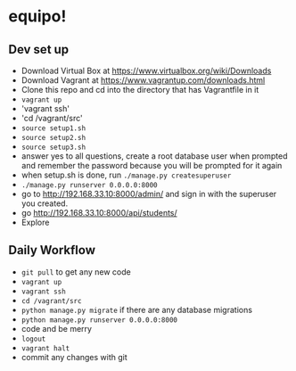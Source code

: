 # equipo!
## Dev set up
- Download Virtual Box at https://www.virtualbox.org/wiki/Downloads
- Download Vagrant at https://www.vagrantup.com/downloads.html
- Clone this repo and cd into the directory that has Vagrantfile in it
- `vagrant up`
- 'vagrant ssh'
- 'cd /vagrant/src'
- `source setup1.sh`
- `source setup2.sh`
- `source setup3.sh`
- answer yes to all questions, create a root database user when prompted and remember the password because you will be prompted for it again
- when setup.sh is done, run `./manage.py createsuperuser`
- `./manage.py runserver 0.0.0.0:8000`
- go to http://192.168.33.10:8000/admin/ and sign in with the superuser you created. 
- go http://192.168.33.10:8000/api/students/
- Explore

## Daily Workflow
- `git pull` to get any new code
- `vagrant up`
- `vagrant ssh`
- `cd /vagrant/src`
- `python manage.py migrate` if there are any database migrations
- `python manage.py runserver 0.0.0.0:8000`
- code and be merry
- `logout`
- `vagrant halt`
- commit any changes with git
